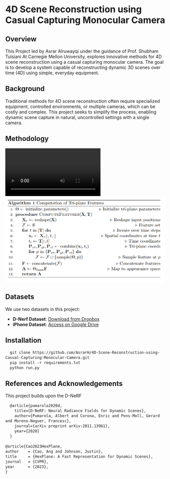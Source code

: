 # 4D Scene Reconstruction using Casual Capturing Monocular Camera

## Overview
This Project led by Asrar Alruwayqi under the guidance of Prof. Shubham Tulsiani At Carnegie Mellon University, explores innovative methods for 4D scene reconstruction using a casual capturing monocular camera. The goal is to develop a system capable of reconstructing dynamic 3D scenes over time (4D) using simple, everyday equipment.

## Background
Traditional methods for 4D scene reconstruction often require specialized equipment, controlled environments, or multiple cameras, which can be costly and complex. This project seeks to simplify the process, enabling dynamic scene capture in natural, uncontrolled settings with a single camera.


## Methodology

![pipeline](imgs/pipeline.mp4)  
![triplane](imgs/triplane.png)

## Datasets
We use two datasets in this project:
- **D-Nerf Dataset**: [Download from Dropbox](https://www.dropbox.com/s/0bf6fl0ye2vz3vr/data.zip?e=1&dl=0)
- **iPhone Dataset**: [Access on Google Drive](https://drive.google.com/drive/folders/1cBw3CUKu2sWQfc_1LbFZGbpdQyTFzDEX)

## Installation
      git clone https://github.com/AsrarH/4D-Scene-Reconstruction-using-Casual-Capturing-Monocular-Camera.git
      pip install -r requirements.txt
      python run.py
      
## References and Acknowledgements
This project builds upon the D-NeRF

      @article{pumarola2020d,
        title={D-NeRF: Neural Radiance Fields for Dynamic Scenes},
        author={Pumarola, Albert and Corona, Enric and Pons-Moll, Gerard and Moreno-Noguer, Francesc},
        journal={arXiv preprint arXiv:2011.13961},
        year={2020}
      }

    @article{Cao2023HexPlane,
    author    = {Cao, Ang and Johnson, Justin},
    title     = {HexPlane: A Fast Representation for Dynamic Scenes},
    journal   = {CVPR},
    year      = {2023},
    }
